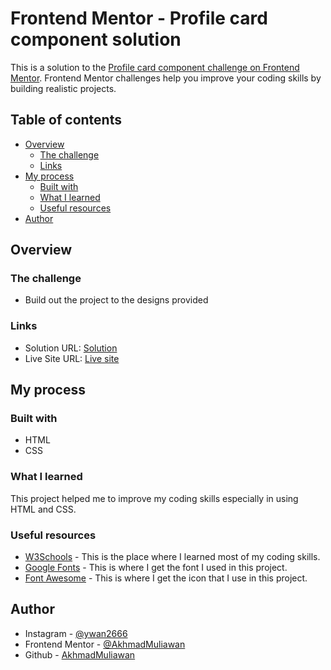 # Frontend Mentor - Profile card component solution

This is a solution to the [Profile card component challenge on Frontend Mentor](https://www.frontendmentor.io/challenges/profile-card-component-cfArpWshJ). Frontend Mentor challenges help you improve your coding skills by building realistic projects. 

## Table of contents

- [Overview](#overview)
  - [The challenge](#the-challenge)
  - [Links](#links)
- [My process](#my-process)
  - [Built with](#built-with)
  - [What I learned](#what-i-learned)
  - [Useful resources](#useful-resources)
- [Author](#author)

## Overview

### The challenge

- Build out the project to the designs provided

### Links

- Solution URL: [Solution](https://github.com/AkhmadMuliawan/profile-card-component-main/settings/pages)
- Live Site URL: [Live site](https://akhmadmuliawan.github.io/profile-card-component-main/)

## My process

### Built with

- HTML
- CSS

### What I learned

This project helped me to improve my coding skills especially in using HTML and CSS.

### Useful resources

- [W3Schools](https://www.w3schools.com/) - This is the place where I learned most of my coding skills.
- [Google Fonts](https://fonts.google.com/) - This is where I get the font I used in this project.
- [Font Awesome](https://fontawesome.com/) - This is where I get the icon that I use in this project.

## Author

- Instagram - [@ywan2666](https://www.instagram.com/ywan2666/)
- Frontend Mentor - [@AkhmadMuliawan](https://www.frontendmentor.io/profile/AkhmadMuliawan)
- Github - [AkhmadMuliawan](https://github.com/AkhmadMuliawan)
